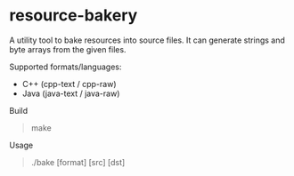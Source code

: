 # resource-bakery
A utility tool to bake resources into source files. It can generate strings and byte arrays from the given files.

Supported formats/languages:
- C++ (cpp-text / cpp-raw)
- Java (java-text / java-raw)

Build
> make

Usage
> ./bake \[format\] \[src\] \[dst\]